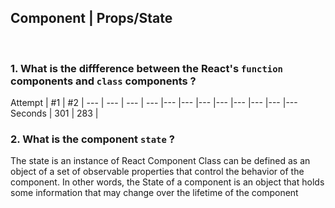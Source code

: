 
## Component | Props/State

<br>

### 1.  What is the diffference between the React's `function` components and `class` components ?
Attempt | #1 | #2 |
--- | --- | --- | --- |--- |--- |--- |--- |--- |--- |--- |---
Seconds | 301 | 283 |
### 2.  What is the component `state` ?
The state is an instance of React Component Class can be defined as an object of a set of observable properties that control the behavior of the component. In other words, the State of a component is an object that holds some information that may change over the lifetime of the component

<br>
